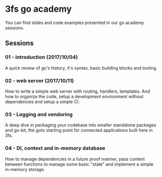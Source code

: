 # 3fs go academy

You can find slides and code examples presented in our go academy sessions.

## Sessions

### 01 - introduction (2017/10/04)

A quick review of go's history, it's syntax, basic building blocks and tooling.

### 02 - web server (2017/10/11)

How to write a simple web server with routing, handlers, templates.
And how to organize the code, setup a development environment without dependencies and setup a simple CI.

### 03 - Logging and vendoring

A deep dive in packaging your codebase into smaller standalone packages and go-kit, the goto starting point for connected applications built here in 3fs.

### 04 - DI, context and in-memory database

How to manage dependencies in a future proof manner, pass context between functions to manage some basic "state" and implement a simple in-memory storage.
